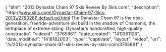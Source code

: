 {
    "title": "2013 Dynastar Cham 97 Skis Review By Skis.com",
    "description": "http:\/\/www.skis.com\/Dynastar-Cham-97-Skis-2013\/279028P,default,pd.html  The Dynastar Cham 97 is the next-generation, freeride-adventure ski build in the shadow of Chamonix, the birthplace of extreme skiing. Dynastar's handcrafted, high-quality constructio",
    "videoid": "3765861",
    "date_created": "1411361126",
    "date_modified": "1418182003",
    "type": "captivate",
    "layout": "video",
    "url": "\/v\/2013-dynastar-cham-97-skis-review-by-skis-com\/3765861"
}